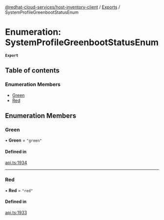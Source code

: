 [@redhat-cloud-services/host-inventory-client](../README.md) / [Exports](../modules.md) / SystemProfileGreenbootStatusEnum

# Enumeration: SystemProfileGreenbootStatusEnum

**`Export`**

## Table of contents

### Enumeration Members

- [Green](SystemProfileGreenbootStatusEnum.md#green)
- [Red](SystemProfileGreenbootStatusEnum.md#red)

## Enumeration Members

### Green

• **Green** = ``"green"``

#### Defined in

[api.ts:1934](https://github.com/RedHatInsights/javascript-clients/blob/master/packages/host-inventory/api.ts#L1934)

___

### Red

• **Red** = ``"red"``

#### Defined in

[api.ts:1933](https://github.com/RedHatInsights/javascript-clients/blob/master/packages/host-inventory/api.ts#L1933)

